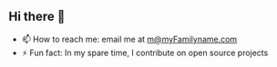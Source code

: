 ## Hi there 👋

- 📫 How to reach me: email me at m@myFamilyname.com
- ⚡ Fun fact: In my spare time, I contribute on open source projects 

